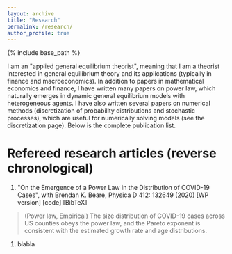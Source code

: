 ```yaml
---
layout: archive
title: "Research"
permalink: /research/
author_profile: true
---
```


{% include base_path %}

I am an "applied general equilibrium theorist", meaning that I am a theorist interested in general equilibrium theory and its applications (typically in finance and macroeconomics). In addition to papers in mathematical economics and finance, I have written many papers on power law, which naturally emerges in dynamic general equilibrium models with heterogeneous agents. I have also written several papers on numerical methods (discretization of probability distributions and stochastic processes), which are useful for numerically solving models (see the discretization page). Below is the complete publication list.

Refereed research articles (reverse chronological)
=====

1. "On the Emergence of a Power Law in the Distribution of COVID-19 Cases", with Brendan K. Beare, Physica D 412: 132649 (2020) [WP version] [code] [BibTeX]
  > (Power law, Empirical) The size distribution of COVID-19 cases across US counties obeys the power law, and the Pareto exponent is consistent with the estimated growth rate and age distributions.
1. blabla
